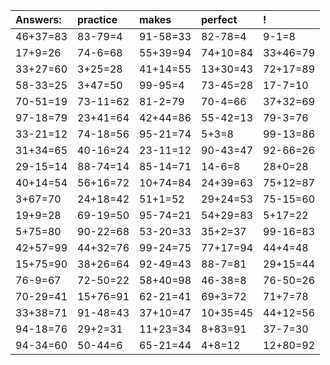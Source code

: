 | Answers: | practice | makes | perfect | ! |
| :--- | :--- | :--- | :--- | :--- |
| 46+37=83 | 83-79=4 | 91-58=33 | 82-78=4 | 9-1=8 | 
| 17+9=26 | 74-6=68 | 55+39=94 | 74+10=84 | 33+46=79 | 
| 33+27=60 | 3+25=28 | 41+14=55 | 13+30=43 | 72+17=89 | 
| 58-33=25 | 3+47=50 | 99-95=4 | 73-45=28 | 17-7=10 | 
| 70-51=19 | 73-11=62 | 81-2=79 | 70-4=66 | 37+32=69 | 
| 97-18=79 | 23+41=64 | 42+44=86 | 55-42=13 | 79-3=76 | 
| 33-21=12 | 74-18=56 | 95-21=74 | 5+3=8 | 99-13=86 | 
| 31+34=65 | 40-16=24 | 23-11=12 | 90-43=47 | 92-66=26 | 
| 29-15=14 | 88-74=14 | 85-14=71 | 14-6=8 | 28+0=28 | 
| 40+14=54 | 56+16=72 | 10+74=84 | 24+39=63 | 75+12=87 | 
| 3+67=70 | 24+18=42 | 51+1=52 | 29+24=53 | 75-15=60 | 
| 19+9=28 | 69-19=50 | 95-74=21 | 54+29=83 | 5+17=22 | 
| 5+75=80 | 90-22=68 | 53-20=33 | 35+2=37 | 99-16=83 | 
| 42+57=99 | 44+32=76 | 99-24=75 | 77+17=94 | 44+4=48 | 
| 15+75=90 | 38+26=64 | 92-49=43 | 88-7=81 | 29+15=44 | 
| 76-9=67 | 72-50=22 | 58+40=98 | 46-38=8 | 76-50=26 | 
| 70-29=41 | 15+76=91 | 62-21=41 | 69+3=72 | 71+7=78 | 
| 33+38=71 | 91-48=43 | 37+10=47 | 10+35=45 | 44+12=56 | 
| 94-18=76 | 29+2=31 | 11+23=34 | 8+83=91 | 37-7=30 | 
| 94-34=60 | 50-44=6 | 65-21=44 | 4+8=12 | 12+80=92 | 
